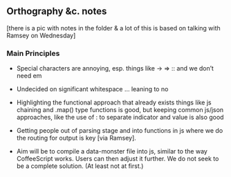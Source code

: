 ## Orthography &c. notes

[there is a pic with notes in the folder & a lot of this is based on talking with Ramsey on Wednesday]

### Main Principles
* Special characters are annoying, esp. things like -> => :: and we don’t need em

* Undecided on significant whitespace … leaning to no

* Highlighting the functional approach that already exists things like js chaining and .map() type functions is good, but keeping common js/json approaches, like the use of : to separate indicator and value is also good

* Getting people out of parsing stage and into functions in js where we do the routing for output is key [via Ramsey]. 

* Aim will be to compile a data-monster file into js, similar to the way CoffeeScript works. Users can then adjust it further. We do not seek to be a complete solution. (At least not at first.)
